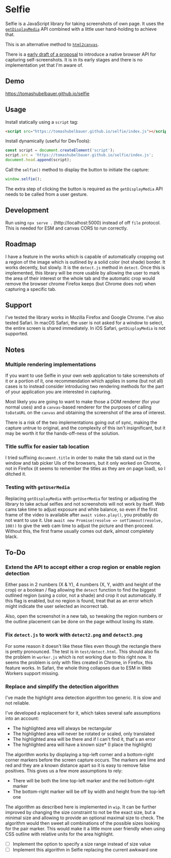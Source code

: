 # Selfie

Selfie is a JavaScript library for taking screenshots of own page. It uses the
[`getDisplayMedia`](https://developer.mozilla.org/en-US/docs/Web/API/MediaDevices/getDisplayMedia)
API combined with a little user hand-holding to achieve that.

This is an alternative method to [`html2canvas`](https://github.com/niklasvh/html2canvas).

There is a [early draft of a proposal](https://eladalon1983.github.io/mediacapture-screenshot)
to introduce a native browser API for capturing self-screenshots. It is in its
early stages and there is no implementation yet that I'm aware of.

## Demo

https://tomashubelbauer.github.io/selfie

## Usage

Install statically using a `script` tag:

```html
<script src="https://tomashubelbauer.github.io/selfie/index.js"></script>
```

Install dynamically (useful for DevTools):

```js
const script = document.createElement('script');
script.src = 'https://tomashubelbauer.github.io/selfie/index.js';
document.head.append(script);
```

Call the `selfie()` method to display the button to initiate the capture:

```js
window.selfie();
```

The extra step of clicking the button is required as the `getDisplayMedia` API
needs to be called from a user gesture.

## Development

Run using `npx serve .` (http://localhost:5000) instead of off `file` protocol.
This is needed for ESM and canvas CORS to run correctly.

## Roadmap

I have a feature in the works which is capable of automatically cropping out a
region of the image which is outlined by a solid color (not shade) border. It
works decently, but slowly. It is the `detect.js` method in `detect`. Once this
is implemented, this library will be more usable by allowing the user to mark
the area of their interest or the whole tab and the automatic crop would remove
the browser chrome Firefox keeps (but Chrome does not) when capturing a specific
tab.

## Support

I've tested the library works in Mozilla Firefox and Google Chrome. I've also
tested Safari. In macOS Safari, the user is not asked for a window to select,
the entire screen is shared immediately. In iOS Safari, `getDisplayMedia` is not
supported.

## Notes

### Multiple rendering implementations

If you want to use Selfie in your own web application to take screenshots of it
or a portion of it, one recommendation which applies in some (but not all) cases
is to instead consider introducing two rendering methods for the part of your
application you are interested in capturing.

Most likely you are going to want to make those a DOM renderer (for your normal
uses) and a `canvas`-based renderer for the purposes of calling `toDataURL` on
the `canvas` and obtaining the screenshot of the area of interest.

There is a risk of the two implementations going out of sync, making the capture
untrue to original, and the complexity of this isn't insignificant, but it may
be worth it for the hands-off-ness of the solution.

### Title suffix for easier tab location

I tried suffixing `document.title` in order to make the tab stand out in the
window and tab picker UIs of the browsers, but it only worked on Chrome, not in
Firefox (it seems to remember the titles as they are on page load), so I ditched
it.

### Testing with `getUserMedia`

Replacing `getDisplayMedia` with `getUserMedia` for testing or adjusting the
library to take actual selfies and not screenshots will not work by itself.
Web cams take time to adjust exposure and white balance, so even if the first
frame of the video is available after `await video.play()`, you probably do not
want to use it. Use `await new Promise(resolve => setTimeout(resolve, 100))` to
give the web cam time to adjust the picture and then proceed. Without this, the
first frame usually comes out dark, almost completely black.

## To-Do

### Extend the API to accept either a crop region or enable region detection

Either pass in 2 numbers (X & Y), 4 numbers (X, Y, width and height of the crop)
or a boolean / flag allowing the `detect` function to find the biggest outlined
region (using a color, not a shade) and crop it out automatically. If this flag
is enabled, but no region is found, treat that as an error which might indicate
the user selected an incorrect tab.

Also, open the screenshot in a new tab, so tweaking the region numbers or the
outline placement can be done on the page without losing its state.

### Fix `detect.js` to work with `detect2.png` and `detect3.png`

For some reason it doesn't like these files even though the rectangle there is
pretty pronounced. The test is in `test/detect.html`. This should also fix the
problem in `worker.js` which is not working due to this right now. It seems the
problem is only with files created in Chrome, in Firefox, this feature works.
In Safari, the whole thing collapses due to ESM in Web Workers support missing.

### Replace and simplify the detection algorithm

I've made the highlight area detection algorithm too generic. It is slow and not
reliable.

I've developed a replacement for it, which takes several safe assumptions into
an account:

- The highlighted area will always be rectangular
- The highlighted area will never be rotated or scaled, only translated
- The highlighted area will be there and if I can't find it, that's an error
- The highlighted area will have a known size* (I place the highlight)

The algorithm works by displaying a top-left corner and a bottom-right corner
markers before the screen capture occurs. The markers are lime and red and they
are a known distance apart so it is easy to remove false positives. This gives
us a few more assumptions to rely:

- There will be both the lime top-left marker and the red bottom-right marker
- The bottom-right marker will be off by width and height from the top-left one

The algorithm as described here is implemented in `wip`. It can be further
improved by changing the size constraint to not be the exact size, but a minimal
size and allowing to provide an optional maximal size to check. The algorithm
would then sweet all combinations of the possible sizes looking for the pair
marker. This would make it a little more user friendly when using CSS outline
with relative units for the area highlight.

- [ ] Implement the option to specify a size range instead of size value
- [ ] Implement this algorithm in Selfie replacing the current awkward one
